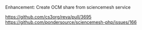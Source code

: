 Enhancement: Create OCM share from sciencemesh service

https://github.com/cs3org/reva/pull/3695
https://github.com/pondersource/sciencemesh-php/issues/166